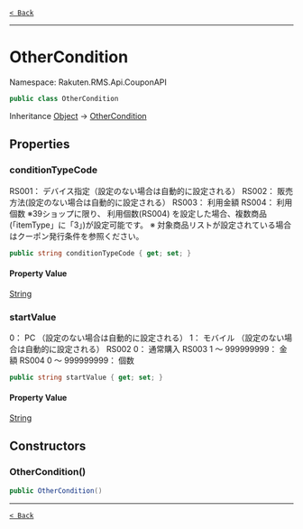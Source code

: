 [`< Back`](./)

---

# OtherCondition

Namespace: Rakuten.RMS.Api.CouponAPI

```csharp
public class OtherCondition
```

Inheritance [Object](https://docs.microsoft.com/en-us/dotnet/api/system.object) → [OtherCondition](./rakuten.rms.api.couponapi.othercondition)

## Properties

### **conditionTypeCode**

RS001： デバイス指定（設定のない場合は自動的に設定される）
 RS002： 販売方法(設定のない場合は自動的に設定される）
 RS003： 利用金額
 RS004： 利用個数
 ※39ショップに限り、 利用個数(RS004) を設定した場合、複数商品(「itemType」に「3」)が設定可能です。
 ※ 対象商品リストが設定されている場合はクーポン発行条件を参照ください。

```csharp
public string conditionTypeCode { get; set; }
```

#### Property Value

[String](https://docs.microsoft.com/en-us/dotnet/api/system.string)<br>

### **startValue**

0： PC （設定のない場合は自動的に設定される）
 1： モバイル （設定のない場合は自動的に設定される）
 RS002	0： 通常購入
 RS003	1 ～ 999999999： 金額
 RS004	0 ～ 999999999： 個数

```csharp
public string startValue { get; set; }
```

#### Property Value

[String](https://docs.microsoft.com/en-us/dotnet/api/system.string)<br>

## Constructors

### **OtherCondition()**

```csharp
public OtherCondition()
```

---

[`< Back`](./)
